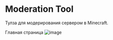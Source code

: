 # Moderation Tool
Тулза для модерирования сервером в Minecraft.

Главная страница 
![image](https://user-images.githubusercontent.com/34684142/139941194-5dc0a9fc-a71e-44ea-86d2-de9b0385e07e.png)

